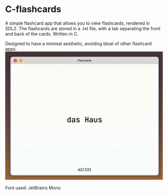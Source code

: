 # C-flashcards

A simple flashcard app that allows you to view flashcards, rendered in SDL2. The flashcards are stored in a .txt file, with a tab separating the front and back of the cards. Written in C.

Designed to have a minimal aesthetic, avoiding bloat of other flashcard apps. 
![Failed loading the image](preview.gif "Flashcards preview")

Font used: JetBrains Mono
